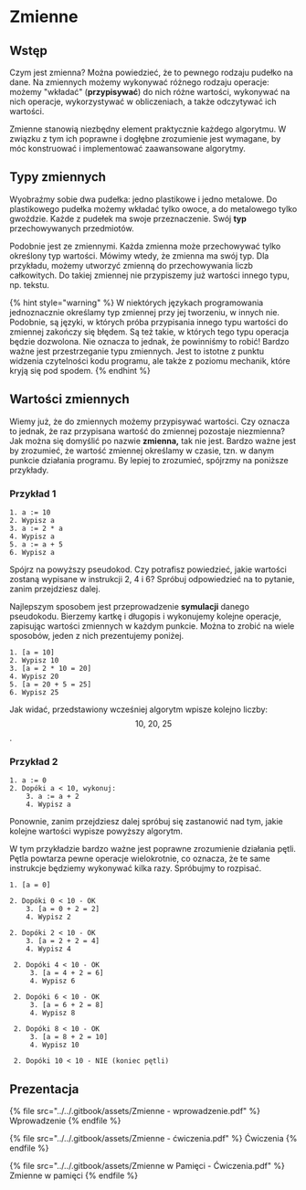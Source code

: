 # Zmienne

## Wstęp

Czym jest zmienna? Można powiedzieć, że to pewnego rodzaju pudełko na dane. Na zmiennych możemy wykonywać różnego rodzaju operacje: możemy "wkładać" (**przypisywać**) do nich różne wartości, wykonywać na nich operacje, wykorzystywać w obliczeniach, a także odczytywać ich wartości. 

Zmienne stanowią niezbędny element praktycznie każdego algorytmu. W związku z tym ich poprawne i dogłębne zrozumienie jest wymagane, by móc konstruować i implementować zaawansowane algorytmy.

## Typy zmiennych

Wyobraźmy sobie dwa pudełka: jedno plastikowe i jedno metalowe. Do plastikowego pudełka możemy wkładać tylko owoce, a do metalowego tylko gwoździe. Każde z pudełek ma swoje przeznaczenie. Swój **typ** przechowywanych przedmiotów.

Podobnie jest ze zmiennymi. Każda zmienna może przechowywać tylko określony typ wartości. Mówimy wtedy, że zmienna ma swój typ. Dla przykładu, możemy utworzyć zmienną do przechowywania liczb całkowitych. Do takiej zmiennej nie przypiszemy już wartości innego typu, np. tekstu.

{% hint style="warning" %}
W niektórych językach programowania jednoznacznie określamy typ zmiennej przy jej tworzeniu, w innych nie. Podobnie, są języki, w których próba przypisania innego typu wartości do zmiennej zakończy się błędem. Są też takie, w których tego typu operacja będzie dozwolona. Nie oznacza to jednak, że powinniśmy to robić! Bardzo ważne jest przestrzeganie typu zmiennych. Jest to istotne z punktu widzenia czytelności kodu programu, ale także z poziomu mechanik, które kryją się pod spodem.
{% endhint %}

## Wartości zmiennych

Wiemy już, że do zmiennych możemy przypisywać wartości. Czy oznacza to jednak, że raz przypisana wartość do zmiennej pozostaje niezmienna? Jak można się domyślić po nazwie **zmienna,** tak nie jest. Bardzo ważne jest by zrozumieć, że wartość zmiennej określamy w czasie, tzn. w danym punkcie działania programu. By lepiej to zrozumieć, spójrzmy na poniższe przykłady.

### Przykład 1

```
1. a := 10
2. Wypisz a
3. a := 2 * a
4. Wypisz a
5. a := a + 5
6. Wypisz a
```

Spójrz na powyższy pseudokod. Czy potrafisz powiedzieć, jakie wartości zostaną wypisane w instrukcji 2, 4 i 6? Spróbuj odpowiedzieć na to pytanie, zanim przejdziesz dalej.

Najlepszym sposobem jest przeprowadzenie **symulacji** danego pseudokodu. Bierzemy kartkę i długopis i wykonujemy kolejne operacje, zapisując wartości zmiennych w każdym punkcie. Można to zrobić na wiele sposobów, jeden z nich prezentujemy poniżej.

```
1. [a = 10]
2. Wypisz 10
3. [a = 2 * 10 = 20]
4. Wypisz 20
5. [a = 20 + 5 = 25]
6. Wypisz 25
```

Jak widać, przedstawiony wcześniej algorytm wpisze kolejno liczby: $$10,\ 20,\ 25$$.

### Przykład 2

```
1. a := 0
2. Dopóki a < 10, wykonuj:
    3. a := a + 2
    4. Wypisz a
```

Ponownie, zanim przejdziesz dalej spróbuj się zastanowić nad tym, jakie kolejne wartości wypisze powyższy algorytm.

W tym przykładzie bardzo ważne jest poprawne zrozumienie działania pętli. Pętla powtarza pewne operacje wielokrotnie, co oznacza, że te same instrukcje będziemy wykonywać kilka razy. Spróbujmy to rozpisać.

```
1. [a = 0]

2. Dopóki 0 < 10 - OK
    3. [a = 0 + 2 = 2]
    4. Wypisz 2
    
2. Dopóki 2 < 10 - OK
    3. [a = 2 + 2 = 4]
    4. Wypisz 4
    
 2. Dopóki 4 < 10 - OK
     3. [a = 4 + 2 = 6]
     4. Wypisz 6
     
 2. Dopóki 6 < 10 - OK
     3. [a = 6 + 2 = 8]
     4. Wypisz 8
     
 2. Dopóki 8 < 10 - OK
     3. [a = 8 + 2 = 10]
     4. Wypisz 10
     
 2. Dopóki 10 < 10 - NIE (koniec pętli)
```

## Prezentacja

{% file src="../../.gitbook/assets/Zmienne - wprowadzenie.pdf" %}
Wprowadzenie
{% endfile %}

{% file src="../../.gitbook/assets/Zmienne - ćwiczenia.pdf" %}
Ćwiczenia
{% endfile %}

{% file src="../../.gitbook/assets/Zmienne w Pamięci - Ćwiczenia.pdf" %}
Zmienne w pamięci
{% endfile %}